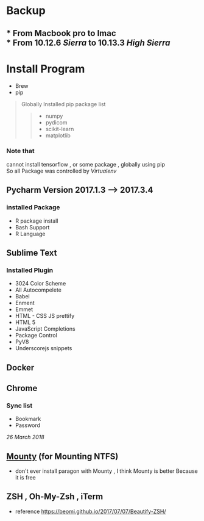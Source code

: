 # Backup 
## * From **Macbook pro** to **Imac** <br/> * From 10.12.6 *Sierra* to  10.13.3 *High Sierra*

# Install Program
 * Brew 
 * pip 
> Globally Installed pip package list
>> * numpy 
>> * pydicom
>> * scikit-learn
>> * matplotlib
### Note that 
cannot install tensorflow , or some package , globally using pip <br/>
So all Package was controlled by *Virtualenv*</br>

## Pycharm Version 2017.1.3 --> 2017.3.4
### installed Package
* R package install <br/>
* Bash Support <br/>
* R Language  <br/>

## Sublime Text
### Installed Plugin <br/> 
* 3024 Color Scheme <br/>
* All Autocompelete <br/>
* Babel <br/>
* Enment <br/>
* Emmet <br/>
* HTML - CSS JS prettify <br/>
* HTML 5 <br/>
* JavaScript Completions <br/>
* Package Control <br/>
* PyV8 <br/>
* Underscorejs snippets <br/>



## Docker 
## Chrome 
### Sync list 
 * Bookmark <br/>
 * Password <br/>
 
 *26 March 2018*
 ## [Mounty](http://www.enjoygineering.com/mounty/) (for Mounting NTFS)
 * don't ever install paragon with Mounty , I think Mounty is better Because it is free 
 ## ZSH , Oh-My-Zsh , iTerm
 * reference https://beomi.github.io/2017/07/07/Beautify-ZSH/
 

 
